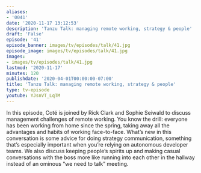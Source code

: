 ```yaml
---
aliases:
- '0041'
date: '2020-11-17 13:12:53'
description: 'Tanzu Talk: managing remote working, strategy & people'
draft: 'False'
episode: '41'
episode_banner: images/tv/episodes/talk/41.jpg
episode_image: images/tv/episodes/talk/41.jpg
images:
- images/tv/episodes/talk/41.jpg
lastmod: '2020-11-17'
minutes: 120
publishdate: '2020-04-01T00:00:00-07:00'
title: 'Tanzu Talk: managing remote working, strategy & people'
type: tv-episode
youtube: YJsnVT_LqTM
---
```


In this episode, Coté is joined by Rick Clark and Sophie Seiwald to discuss management challenges of remote working. You know the drill: everyone has been working from home since the spring, taking away all the advantages and habits of working face-to-face. What’s new in this conversation is some advice for doing strategy communication, something that’s especially important when you’re relying on autonomous developer teams. We also discuss keeping people’s spirits up and making casual conversations with the boss more like running into each other in the hallway instead of an ominous “we need to talk” meeting.